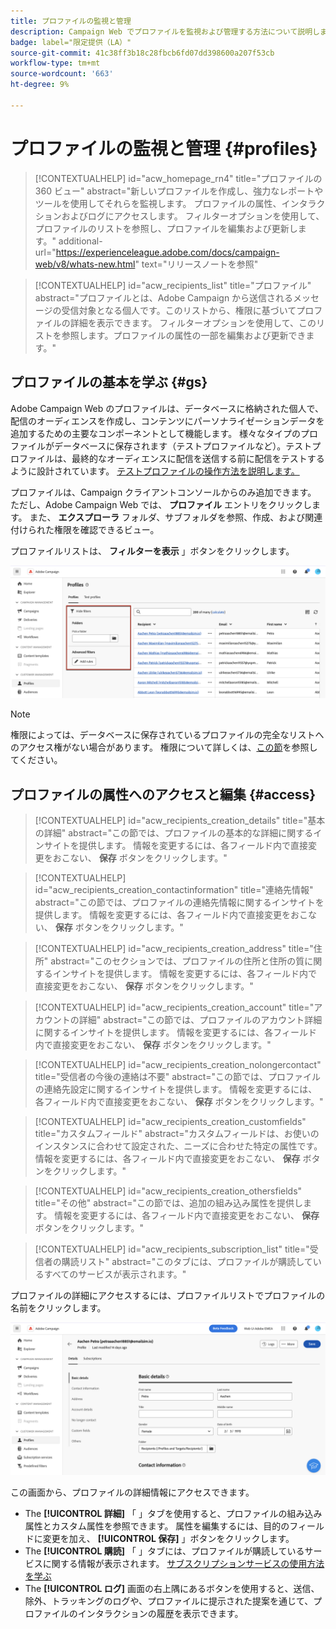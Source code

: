 ```yaml
---
title: プロファイルの監視と管理
description: Campaign Web でプロファイルを監視および管理する方法について説明します。
badge: label="限定提供（LA）"
source-git-commit: 41c38ff3b18c28fbcb6fd07dd398600a207f53cb
workflow-type: tm+mt
source-wordcount: '663'
ht-degree: 9%

---
```


# プロファイルの監視と管理 {#profiles}

>[!CONTEXTUALHELP]
>id="acw_homepage_rn4"
>title="プロファイルの 360 ビュー"
>abstract="新しいプロファイルを作成し、強力なレポートやツールを使用してそれらを監視します。 プロファイルの属性、インタラクションおよびログにアクセスします。 フィルターオプションを使用して、プロファイルのリストを参照し、プロファイルを編集および更新します。"
>additional-url="https://experienceleague.adobe.com/docs/campaign-web/v8/whats-new.html" text="リリースノートを参照"

>[!CONTEXTUALHELP]
>id="acw_recipients_list"
>title="プロファイル"
>abstract="プロファイルとは、Adobe Campaign から送信されるメッセージの受信対象となる個人です。このリストから、権限に基づいてプロファイルの詳細を表示できます。 フィルターオプションを使用して、このリストを参照します。プロファイルの属性の一部を編集および更新できます。"

## プロファイルの基本を学ぶ {#gs}

Adobe Campaign Web のプロファイルは、データベースに格納された個人で、配信のオーディエンスを作成し、コンテンツにパーソナライゼーションデータを追加するための主要なコンポーネントとして機能します。 様々なタイプのプロファイルがデータベースに保存されます（テストプロファイルなど）。テストプロファイルは、最終的なオーディエンスに配信を送信する前に配信をテストするように設計されています。 [テストプロファイルの操作方法を説明します。](test-profiles.md)

プロファイルは、Campaign クライアントコンソールからのみ追加できます。 ただし、Adobe Campaign Web では、 **プロファイル** エントリをクリックします。 また、 **エクスプローラ** フォルダ、サブフォルダを参照、作成、および関連付けられた権限を確認できるビュー。

プロファイルリストは、 **フィルターを表示** 」ボタンをクリックします。

![](assets/profiles-list.png)

>[!NOTE]
>
>権限によっては、データベースに保存されているプロファイルの完全なリストへのアクセス権がない場合があります。 権限について詳しくは、[この節](../get-started/permissions.md)を参照してください。

## プロファイルの属性へのアクセスと編集 {#access}

>[!CONTEXTUALHELP]
>id="acw_recipients_creation_details"
>title="基本の詳細"
>abstract="この節では、プロファイルの基本的な詳細に関するインサイトを提供します。 情報を変更するには、各フィールド内で直接変更をおこない、 **保存** ボタンをクリックします。"

>[!CONTEXTUALHELP]
>id="acw_recipients_creation_contactinformation"
>title="連絡先情報"
>abstract="この節では、プロファイルの連絡先情報に関するインサイトを提供します。 情報を変更するには、各フィールド内で直接変更をおこない、 **保存** ボタンをクリックします。"

>[!CONTEXTUALHELP]
>id="acw_recipients_creation_address"
>title="住所"
>abstract="このセクションでは、プロファイルの住所と住所の質に関するインサイトを提供します。 情報を変更するには、各フィールド内で直接変更をおこない、 **保存** ボタンをクリックします。"

>[!CONTEXTUALHELP]
>id="acw_recipients_creation_account"
>title="アカウントの詳細"
>abstract="この節では、プロファイルのアカウント詳細に関するインサイトを提供します。 情報を変更するには、各フィールド内で直接変更をおこない、 **保存** ボタンをクリックします。"

>[!CONTEXTUALHELP]
>id="acw_recipients_creation_nolongercontact"
>title="受信者の今後の連絡は不要"
>abstract="この節では、プロファイルの連絡先設定に関するインサイトを提供します。 情報を変更するには、各フィールド内で直接変更をおこない、 **保存** ボタンをクリックします。"

>[!CONTEXTUALHELP]
>id="acw_recipients_creation_customfields"
>title="カスタムフィールド"
>abstract="カスタムフィールドは、お使いのインスタンスに合わせて設定された、ニーズに合わせた特定の属性です。 情報を変更するには、各フィールド内で直接変更をおこない、 **保存** ボタンをクリックします。"

>[!CONTEXTUALHELP]
>id="acw_recipients_creation_othersfields"
>title="その他"
>abstract="この節では、追加の組み込み属性を提供します。 情報を変更するには、各フィールド内で直接変更をおこない、 **保存** ボタンをクリックします。"

>[!CONTEXTUALHELP]
>id="acw_recipients_subscription_list"
>title="受信者の購読リスト"
>abstract="このタブには、プロファイルが購読しているすべてのサービスが表示されます。"

プロファイルの詳細にアクセスするには、プロファイルリストでプロファイルの名前をクリックします。

![](assets/profiles-details.png)

この画面から、プロファイルの詳細情報にアクセスできます。

* The **[!UICONTROL 詳細]** 「 」タブを使用すると、プロファイルの組み込み属性とカスタム属性を参照できます。 属性を編集するには、目的のフィールドに変更を加え、 **[!UICONTROL 保存]** 」ボタンをクリックします。
* The **[!UICONTROL 購読]** 「 」タブには、プロファイルが購読しているサービスに関する情報が表示されます。 [サブスクリプションサービスの使用方法を学ぶ](manage-services.md)
* The **[!UICONTROL ログ]** 画面の右上隅にあるボタンを使用すると、送信、除外、トラッキングのログや、プロファイルに提示された提案を通じて、プロファイルのインタラクションの履歴を表示できます。
